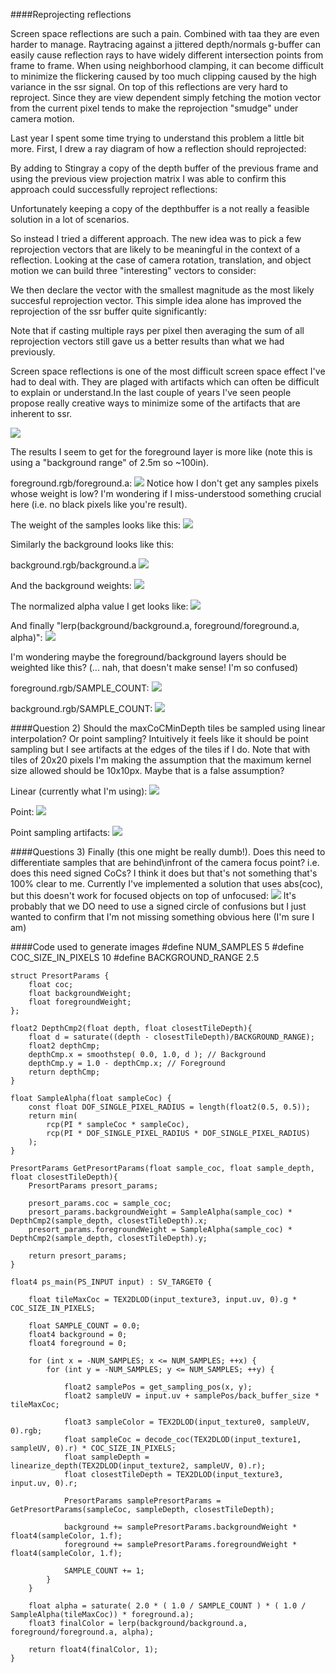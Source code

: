 ####Reprojecting reflections

Screen space reflections are such a pain. Combined with taa they are even harder to manage. Raytracing against a jittered depth/normals g-buffer can easily cause reflection rays to have widely different intersection points from frame to frame. When using neighborhood clamping, it can become difficult to minimize the flickering caused by too much clipping caused by the high variance in the ssr signal. On top of this reflections are very hard to reproject. Since they are view dependent simply fetching the motion vector from the current pixel tends to make the reprojection "smudge" under camera motion.

Last year I spent some time trying to understand this problem a little bit more. First, I drew a ray diagram of how a reflection should reprojected:

By adding to Stingray a copy of the depth buffer of the previous frame and using the previous view projection matrix I was able to confirm this approach could successfully reproject reflections:

Unfortunately keeping a copy of the depthbuffer is a not really a feasible solution in a lot of scenarios.

So instead I tried a different approach. The new idea was to pick a few reprojection vectors that are likely to be meaningful in the context of a reflection. Looking at the case of camera rotation, translation, and object motion we can build three "interesting" vectors to consider:

We then declare the vector with the smallest magnitude as the most likely succesful reprojection vector. This simple idea alone has improved the reprojection of the ssr buffer quite significantly:

Note that if casting multiple rays per pixel then averaging the sum of all reprojection vectors still gave us a better results than what we had previously.

Screen space reflections is one of the most difficult screen space effect I've had to deal with. They are plaged with artifacts which can often be difficult to explain or understand.In the last couple of years I've seen people propose really creative ways to minimize some of the artifacts that are inherent to ssr. 

















![](https://github.com/greje656/Questions/blob/master/images/foreground-original.png)

The results I seem to get for the foreground layer is more like (note this is using a "background range" of 2.5m so ~100in).

foreground.rgb/foreground.a:
![](https://github.com/greje656/Questions/blob/master/images/foreground.jpg)
Notice how I don't get any samples pixels whose weight is low? I'm wondering if I miss-understood something crucial here (i.e. no black pixels like you're result). 

The weight of the samples looks like this:
![](https://github.com/greje656/Questions/blob/master/images/foreground-weights.jpg)

Similarly the background looks like this:

background.rgb/background.a
![](https://github.com/greje656/Questions/blob/master/images/background.jpg)

And the background weights:
![](https://github.com/greje656/Questions/blob/master/images/background-weights.jpg)

The normalized alpha value I get looks like:
![](https://github.com/greje656/Questions/blob/master/images/alpha.jpg)

And finally "lerp(background/background.a, foreground/foreground.a, alpha)":
![](https://github.com/greje656/Questions/blob/master/images/results.jpg)

I'm wondering maybe the foreground/background layers should be weighted like this? (... nah, that doesn't make sense! I'm so confused)

foreground.rgb/SAMPLE_COUNT:
![](https://github.com/greje656/Questions/blob/master/images/foreground2.jpg)

background.rgb/SAMPLE_COUNT:
![](https://github.com/greje656/Questions/blob/master/images/background2.jpg)

####Question 2)
Should the maxCoCMinDepth tiles be sampled using linear interpolation? Or point sampling? Intuitively it feels like it should be point sampling but I see artifacts at the edges of the tiles if I do. Note that with tiles of 20x20 pixels I'm making the assumption that the maximum kernel size allowed should be 10x10px. Maybe that is a false assumption?

Linear (currently what I'm using):
![](https://github.com/greje656/Questions/blob/master/images/tile-min-depth-linear.jpg)

Point:
![](https://github.com/greje656/Questions/blob/master/images/tile-min-depth-point.jpg)

Point sampling artifacts:
![](https://github.com/greje656/Questions/blob/master/images/artifacts.jpg)

####Questions 3)
Finally (this one might be really dumb!). Does this need to differentiate samples that are behind\infront of the camera focus point? i.e. does this need signed CoCs? I think it does but that's not something that's 100% clear to me. Currently I've implemented a solution that uses abs(coc), but this doesn't work for focused objects on top of unfocused:
![](https://github.com/greje656/Questions/blob/master/images/results-bad.jpg)
It's probably that we DO need to use a signed circle of confusions but I just wanted to confirm that I'm not missing something obvious here (I'm sure I am)

####Code used to generate images
	#define NUM_SAMPLES 5
	#define COC_SIZE_IN_PIXELS 10
	#define BACKGROUND_RANGE 2.5

	struct PresortParams {
		float coc;
		float backgroundWeight;
		float foregroundWeight;
	};
	
	float2 DepthCmp2(float depth, float closestTileDepth){
		float d = saturate((depth - closestTileDepth)/BACKGROUND_RANGE);
		float2 depthCmp;
		depthCmp.x = smoothstep( 0.0, 1.0, d ); // Background
		depthCmp.y = 1.0 - depthCmp.x; // Foreground
		return depthCmp;
	}
	
	float SampleAlpha(float sampleCoc) {
		const float DOF_SINGLE_PIXEL_RADIUS = length(float2(0.5, 0.5));
		return min(
			rcp(PI * sampleCoc * sampleCoc),
			rcp(PI * DOF_SINGLE_PIXEL_RADIUS * DOF_SINGLE_PIXEL_RADIUS)
		);
	}
	
	PresortParams GetPresortParams(float sample_coc, float sample_depth, float closestTileDepth){
		PresortParams presort_params;
	
		presort_params.coc = sample_coc;
		presort_params.backgroundWeight = SampleAlpha(sample_coc) * DepthCmp2(sample_depth, closestTileDepth).x;
		presort_params.foregroundWeight = SampleAlpha(sample_coc) * DepthCmp2(sample_depth, closestTileDepth).y;
	
		return presort_params;
	}
	
	float4 ps_main(PS_INPUT input) : SV_TARGET0 {
	
		float tileMaxCoc = TEX2DLOD(input_texture3, input.uv, 0).g * COC_SIZE_IN_PIXELS;
	
		float SAMPLE_COUNT = 0.0;
		float4 background = 0;
		float4 foreground = 0;
	
		for (int x = -NUM_SAMPLES; x <= NUM_SAMPLES; ++x) {
			for (int y = -NUM_SAMPLES; y <= NUM_SAMPLES; ++y) {
	
				float2 samplePos = get_sampling_pos(x, y);
				float2 sampleUV = input.uv + samplePos/back_buffer_size * tileMaxCoc;
	
				float3 sampleColor = TEX2DLOD(input_texture0, sampleUV, 0).rgb;
				float sampleCoc = decode_coc(TEX2DLOD(input_texture1, sampleUV, 0).r) * COC_SIZE_IN_PIXELS;
				float sampleDepth = linearize_depth(TEX2DLOD(input_texture2, sampleUV, 0).r);
				float closestTileDepth = TEX2DLOD(input_texture3, input.uv, 0).r;
	
				PresortParams samplePresortParams = GetPresortParams(sampleCoc, sampleDepth, closestTileDepth);
	
				background += samplePresortParams.backgroundWeight * float4(sampleColor, 1.f);
				foreground += samplePresortParams.foregroundWeight * float4(sampleColor, 1.f);
	
				SAMPLE_COUNT += 1;
			}
		}
		
		float alpha = saturate( 2.0 * ( 1.0 / SAMPLE_COUNT ) * ( 1.0 / SampleAlpha(tileMaxCoc)) * foreground.a);
		float3 finalColor = lerp(background/background.a, foreground/foreground.a, alpha);
	
		return float4(finalColor, 1);
	}